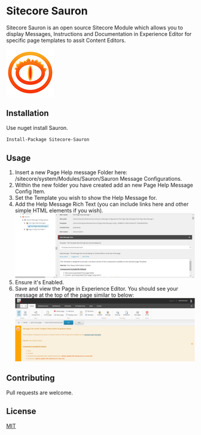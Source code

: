 # Sitecore Sauron

Sitecore Sauron is an open source Sitecore Module which allows you to display Messages, Instructions and Documentation in Experience Editor for specific page templates to assit Content Editors.

![Sauron Logo](/Sauron/FluxDigital.Extensions.Sauron.Web/SitecorePackage/sauron-icon-128x128.png)

## Installation

Use nuget install Sauron.

```pm
Install-Package Sitecore-Sauron
```

## Usage
1. Insert a new Page Help message Folder here: /sitecore/system/Modules/Sauron/Sauron Message Configurations.
2. Within the new folder you have created add an new Page Help Message Config Item.
3. Set the Template you wish to show the Help Message for.
4. Add the Help Message Rich Text (you can include links here and other simple HTML elements if you wish).
![Sauron Edit](/Sauron/FluxDigital.Extensions.Sauron.Web/SitecorePackage/sauron-example-page.png)
5. Ensure it's Enabled.
6. Save and view the Page in Experience Editor. You should see your message at the top of the page similar to below:
![Sauron Message](/Sauron/FluxDigital.Extensions.Sauron.Web/SitecorePackage/sauron-message.png)

## Contributing

Pull requests are welcome. 

## License

[MIT](https://choosealicense.com/licenses/mit/)
